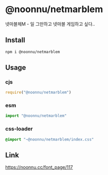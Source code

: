 # @noonnu/netmarblem
넷마블체M - 일 그만하고 넷마블 게임하고 싶다..

## Install
```sh
npm i @noonnu/netmarblem
```
## Usage
### cjs
```js
require("@noonnu/netmarblem")
```
### esm
```js
import "@noonnu/netmarblem"
```
### css-loader
```css
@import "~@noonnu/netmarblem/index.css"
```

## Link
https://noonnu.cc/font_page/117